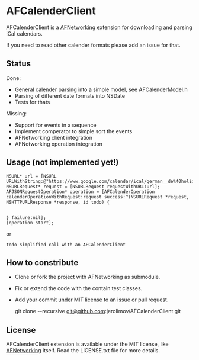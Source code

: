 # AFCalenderClient

AFCalenderClient is a [AFNetworking](https://github.com/AFNetworking/AFNetworking)
extension for downloading and parsing iCal calendars.

If you need to read other calender formats please add an issue for that.

## Status

Done:

* General calender parsing into a simple model, see AFCalenderModel.h
* Parsing of different date formats into NSDate
* Tests for thats

Missing:

* Support for events in a sequence
* Implement comperator to simple sort the events
* AFNetworking client integration
* AFNetworking operation integration

## Usage (not implemented yet!)

    NSURL* url = [NSURL URLWithString:@"https://www.google.com/calendar/ical/german__de%40holiday.calendar.google.com/public/basic.ics"];
    NSURLRequest* request = [NSURLRequest requestWithURL:url];
    AFJSONRequestOperation* operation = [AFCalenderOperation calenderOperationWithRequest:request success:^(NSURLRequest *request, NSHTTPURLResponse *response, id todo) {
	    

    } failure:nil];
    [operation start];

or

    todo simplified call with an AFCalenderClient

## How to constribute

* Clone or fork the project with AFNetworking as submodule.
* Fix or extend the code with the contain test classes.
* Add your commit under MIT license to an issue or pull request.

    git clone --recursive git@github.com:jerolimov/AFCalenderClient.git

## License

AFCalenderClient extension is available under the MIT license,
like [AFNetworking](https://github.com/AFNetworking/AFNetworking) itself.
Read the LICENSE.txt file for more details.
